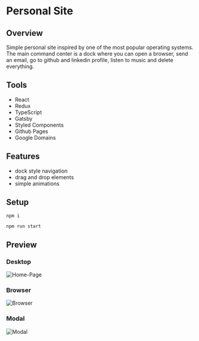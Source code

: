 # Personal Site

## Overview

Simple personal site inspired by one of the most popular operating systems. The main command center is a dock where you can open a browser, send an email, go to github and linkedin profile, listen to music and delete everything.

## Tools

- React
- Redux
- TypeScript
- Gatsby
- Styled Components
- Github Pages
- Google Domains

## Features

- dock style navigation
- drag and drop elements
- simple animations

## Setup

```
npm i
```
```
npm run start
```

## Preview

### Desktop

![Home-Page](https://user-images.githubusercontent.com/28848115/104094026-529c4380-5286-11eb-9b3a-940f6d4ec3ad.png)

### Browser

![Browser](https://user-images.githubusercontent.com/28848115/104094035-5def6f00-5286-11eb-8d0a-30fa6ced2908.png)

### Modal

![Modal](https://user-images.githubusercontent.com/28848115/104094039-65af1380-5286-11eb-8c14-e5f9457ad513.png)

